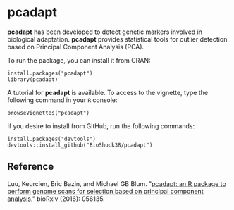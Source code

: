 # pcadapt
**pcadapt** has been developed to detect genetic markers involved in biological adaptation. **pcadapt** provides statistical tools for outlier detection based on Principal Component Analysis (PCA).

To run the package, you can install it from CRAN:

```
install.packages("pcadapt")
library(pcadapt)
```

A tutorial for **pcadapt** is available. To access to the vignette, type the following command in your `R` console:

```
browseVignettes("pcadapt")
```

If you desire to install from GitHub, run the following commands:

```
install.packages("devtools")
devtools::install_github("BioShock38/pcadapt")
```


## Reference

Luu, Keurcien, Eric Bazin, and Michael GB Blum. "[pcadapt: an R package to perform genome scans for selection based on principal component analysis.](http://biorxiv.org/content/early/2016/05/30/056135.abstract)" bioRxiv (2016): 056135.
